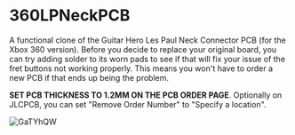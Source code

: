 # 360LPNeckPCB
A functional clone of the Guitar Hero Les Paul Neck Connector PCB (for the Xbox 360 version). Before you decide to replace your original board, you can try adding solder to its worn pads to see if that will fix your issue of the fret buttons not working properly. This means you won't have to order a new PCB if that ends up being the problem.

**SET PCB THICKNESS TO 1.2MM ON THE PCB ORDER PAGE**. Optionally on JLCPCB, you can set "Remove Order Number" to "Specify a location".

![GaTYhQW](https://github.com/joshman196/360LPNeckPCB/assets/114156648/e2e2b67b-4ebf-4bb6-95d0-cf902ee31087)
